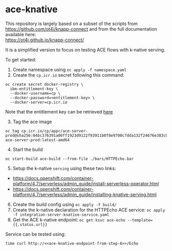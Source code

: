 # ace-knative

This repository is largely based on a subset of the scripts from https://github.com/ot4i/knapp-connect and from the full documentation available here:  
https://ot4i.github.io/knapp-connect/  

It is a simplified version to focus on testing ACE flows with k-native serving.    

To get started:  
1. Create namespace using `oc apply -f namespace.yaml`  
2. Create the `cp.icr.io` secret following this command:  
```  
oc create secret docker-registry \
  ibm-entitlement-key \
  --docker-username=cp \
  --docker-password=<entitlement-key> \
  --docker-server=cp.icr.io
``` 
Note that the entitlement key can be retrieved [here](https://myibm.ibm.com/products-services/containerlibrary)

3. Tag the ace image
```  
oc tag cp.icr.io/cp/appc/ace-server-prod@sha256:04bc376391a00ff1923d9122f93911b0f8e9700c7dda132f24676e383c0283cc ace-server-prod:latest-amd64  
```  
4. Start the build  
```  
oc start-build ace-build --from-file ./bars/HTTPEcho.bar  
```  
5. Setup the k-native `serving` using these two links:  
* https://docs.openshift.com/container-platform/4.7/serverless/admin_guide/install-serverless-operator.html  
*  https://docs.openshift.com/container-platform/4.7/serverless/admin_guide/installing-knative-serving.html  
  
6. Create the build config using `oc apply -f build/`  
7. Create the k-native declaration for the HTTPEcho ACE service: `oc apply -f integration-server-knative-service.yaml`
8. Get the ACE k-native endpoint: `oc get ksvc ace-echo --template={{.status.url}}`  

Service can be tested using:
```
time curl http://<<ace-knative-endpoint-from-step-6>>/Echo
```